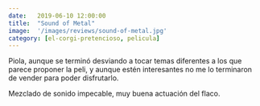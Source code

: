 ```yaml
---
date:   2019-06-10 12:00:00
title:  "Sound of Metal"
image:  '/images/reviews/sound-of-metal.jpg'
category: [el-corgi-pretencioso, pelicula]
---
```

Piola, aunque se terminó desviando a tocar temas diferentes a los que parece proponer la peli, y aunque estén interesantes no me lo terminaron de vender para poder disfrutarlo.

Mezclado de sonido impecable, muy buena actuación del flaco.

